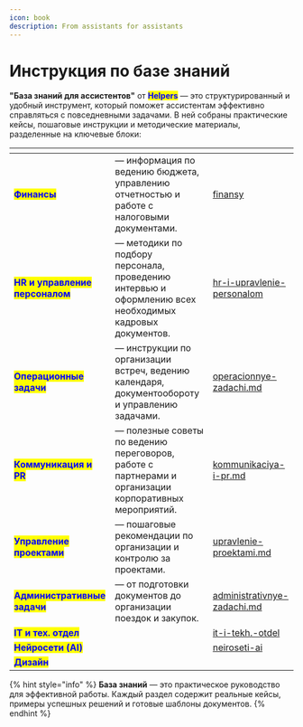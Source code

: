 ```yaml
---
icon: book
description: From assistants for assistants
---
```


# Инструкция по базе знаний

**"База знаний для ассистентов"** от <mark style="color:blue;">**Helpers**</mark> — это структурированный и удобный инструмент, который поможет ассистентам эффективно справляться с повседневными задачами. В ней собраны практические кейсы, пошаговые инструкции и методические материалы, разделенные на ключевые блоки:



<table data-view="cards" data-full-width="false"><thead><tr><th></th><th></th><th data-hidden data-card-target data-type="content-ref"></th></tr></thead><tbody><tr><td><mark style="color:blue;"><strong>Финансы</strong></mark></td><td> — информация по ведению бюджета, управлению отчетностью и работе с налоговыми документами.</td><td><a href="../zadachi-assistenta/finansy/">finansy</a></td></tr><tr><td><mark style="color:blue;"><strong>HR и управление персоналом</strong></mark></td><td>— методики по подбору персонала, проведению интервью и оформлению всех необходимых кадровых документов.</td><td><a href="../zadachi-assistenta/hr-i-upravlenie-personalom/">hr-i-upravlenie-personalom</a></td></tr><tr><td><mark style="color:blue;"><strong>Операционные задачи</strong></mark></td><td>— инструкции по организации встреч, ведению календаря, документообороту и управлению задачами.</td><td><a href="../zadachi-assistenta/operacionnye-zadachi.md">operacionnye-zadachi.md</a></td></tr><tr><td><mark style="color:blue;"><strong>Коммуникация и PR</strong></mark></td><td>— полезные советы по ведению переговоров, работе с партнерами и организации корпоративных мероприятий.</td><td><a href="../zadachi-assistenta/kommunikaciya-i-pr.md">kommunikaciya-i-pr.md</a></td></tr><tr><td><mark style="color:blue;"><strong>Управление проектами</strong></mark></td><td>— пошаговые рекомендации по организации и контролю за проектами.</td><td><a href="../zadachi-assistenta/upravlenie-proektami.md">upravlenie-proektami.md</a></td></tr><tr><td><mark style="color:blue;"><strong>Административные задачи</strong></mark></td><td>— от подготовки документов до организации поездок и закупок.</td><td><a href="../zadachi-assistenta/administrativnye-zadachi.md">administrativnye-zadachi.md</a></td></tr><tr><td><mark style="color:blue;"><strong>IT и тех. отдел</strong></mark></td><td></td><td><a href="../zadachi-assistenta/it-i-tekh.-otdel/">it-i-tekh.-otdel</a></td></tr><tr><td><mark style="color:blue;"><strong>Нейросети (AI)</strong></mark></td><td></td><td><a href="../zadachi-assistenta/neiroseti-ai/">neiroseti-ai</a></td></tr><tr><td><mark style="color:blue;"><strong>Дизайн</strong></mark></td><td></td><td></td></tr></tbody></table>

{% hint style="info" %}
**База знаний** — это практическое руководство для эффективной работы. Каждый раздел содержит реальные кейсы, примеры успешных решений и готовые шаблоны документов.
{% endhint %}
